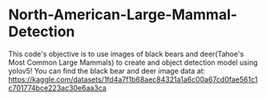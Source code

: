 # North-American-Large-Mammal-Detection
This code's objective is to use images of black bears and deer(Tahoe's Most Common Large Mammals) to create and object detection model using yolov5!
You can find the black bear and deer image data at: https://kaggle.com/datasets/1fd4a7f1b68aec84321a1a6c00a67cd0fae561c1c701774bce223ac30e6aa3ca 
